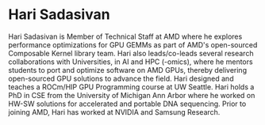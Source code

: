 <head>
  <meta charset="UTF-8">
  <meta name="description" content="Hari Sadasivan">
  <meta name="keywords" content="AMD GPU, HPC, MI300, MI250, ROCm, blog, contributor, blog author">
</head>

# Hari Sadasivan

Hari Sadasivan is Member of Technical Staff at AMD where he explores performance optimizations for GPU
GEMMs as part of AMD's open-sourced Composable Kernel library team. Hari also leads/co-leads several
research collaborations with Universities, in AI and HPC (-omics), where he mentors students to port
and optimize software on AMD GPUs, thereby delivering open-sourced GPU solutions to advance the field.
Hari designed and teaches a ROCm/HIP GPU Programming course at UW Seattle. Hari holds a PhD in CSE from
the University of Michigan Ann Arbor where he worked on HW-SW solutions for accelerated and portable
DNA sequencing. Prior to joining AMD, Hari has worked at NVIDIA and Samsung Research.
